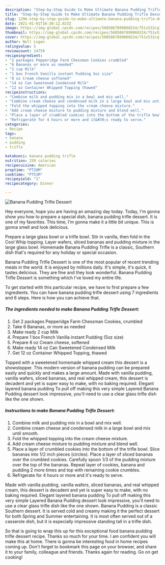 ```yaml
---
description: "Step-by-Step Guide to Make Ultimate Banana Pudding Trifle Dessert"
title: "Step-by-Step Guide to Make Ultimate Banana Pudding Trifle Dessert"
slug: 1296-step-by-step-guide-to-make-ultimate-banana-pudding-trifle-dessert
date: 2021-01-01T16:30:12.023Z
image: https://img-global.cpcdn.com/recipes/5605867899060224/751x532cq70/banana-pudding-trifle-dessert-recipe-main-photo.jpg
thumbnail: https://img-global.cpcdn.com/recipes/5605867899060224/751x532cq70/banana-pudding-trifle-dessert-recipe-main-photo.jpg
cover: https://img-global.cpcdn.com/recipes/5605867899060224/751x532cq70/banana-pudding-trifle-dessert-recipe-main-photo.jpg
author: Nell Logan
ratingvalue: 5
reviewcount: 24750
recipeingredient:
- "2 packages Pepperidge Farm Chessman Cookies crumbled"
- "6 Bananas or more as needed"
- "2 cup Milk"
- "1 box French Vanilla instant Pudding 5oz size"
- "8 oz Cream cheese softened"
- "14 oz Can Sweetened Condensed Milk"
- "12 oz Container Whipped Topping thawed"
recipeinstructions:
- "Combine milk and pudding mix in a bowl and mix well."
- "Combine cream cheese and condensed milk in a large bowl and mix until smooth."
- "Fold the whipped topping into the cream cheese mixture."
- "Add cream cheese mixture to pudding mixture and blend well."
- "Place a layer of crumbled cookies into the bottom of the trifle bowl. Slice bananas into 1/2 inch pieces (circles). Place a layer of sliced bananas over the crumbled cookies. Carefully spoon 1/3 of the pudding mixture over the top of the bananas. Repeat layer of cookies, banana and pudding 2 more times and top with remaining cookie crumbles."
- "Refrigerate for 4 hours or more and it&#39;s ready to serve."
categories:
- Recipe
tags:
- banana
- pudding
- trifle

katakunci: banana pudding trifle 
nutrition: 259 calories
recipecuisine: American
preptime: "PT28M"
cooktime: "PT53M"
recipeyield: "1"
recipecategory: Dinner

---
```



![Banana Pudding Trifle Dessert](https://img-global.cpcdn.com/recipes/5605867899060224/751x532cq70/banana-pudding-trifle-dessert-recipe-main-photo.jpg)

Hey everyone, hope you are having an amazing day today. Today, I'm gonna show you how to prepare a special dish, banana pudding trifle dessert. It is one of my favorites. This time, I'm gonna make it a little bit unique. This is gonna smell and look delicious.

Prepare a large glass bowl or a trifle bowl. Stir in vanilla, then fold in the Cool Whip topping. Layer wafers, sliced bananas and pudding mixture in the large glass bowl. Homemade Banana Pudding Trifle is a classic, Southern dish that&#39;s required for any holiday or special occasion.

Banana Pudding Trifle Dessert is one of the most popular of recent trending meals in the world. It is enjoyed by millions daily. It's simple, it's quick, it tastes delicious. They are fine and they look wonderful. Banana Pudding Trifle Dessert is something which I've loved my entire life.


To get started with this particular recipe, we have to first prepare a few ingredients. You can have banana pudding trifle dessert using 7 ingredients and 6 steps. Here is how you can achieve that.

<!--inarticleads1-->

##### The ingredients needed to make Banana Pudding Trifle Dessert:

1. Get 2 packages Pepperidge Farm Chessman Cookies, crumbled
1. Take 6 Bananas, or more as needed
1. Make ready 2 cup Milk
1. Prepare 1 box French Vanilla instant Pudding (5oz size)
1. Prepare 8 oz Cream cheese, softened
1. Make ready 14 oz Can Sweetened Condensed Milk
1. Get 12 oz Container Whipped Topping, thawed


Topped with a sweetened homemade whipped cream this dessert is a showstopper. This modern version of banana pudding can be prepared easily and quickly and makes a large amount. Made with vanilla pudding, vanilla wafers, sliced bananas, and real whipped cream, this dessert is decadent and yet is super easy to make, with no baking required. Elegant layered banana pudding To pull off making this very simple Layered Banana Pudding dessert look impressive, you&#39;ll need to use a clear glass trifle dish like the one shown. 

<!--inarticleads2-->

##### Instructions to make Banana Pudding Trifle Dessert:

1. Combine milk and pudding mix in a bowl and mix well.
1. Combine cream cheese and condensed milk in a large bowl and mix until smooth.
1. Fold the whipped topping into the cream cheese mixture.
1. Add cream cheese mixture to pudding mixture and blend well.
1. Place a layer of crumbled cookies into the bottom of the trifle bowl. Slice bananas into 1/2 inch pieces (circles). Place a layer of sliced bananas over the crumbled cookies. Carefully spoon 1/3 of the pudding mixture over the top of the bananas. Repeat layer of cookies, banana and pudding 2 more times and top with remaining cookie crumbles.
1. Refrigerate for 4 hours or more and it&#39;s ready to serve.


Made with vanilla pudding, vanilla wafers, sliced bananas, and real whipped cream, this dessert is decadent and yet is super easy to make, with no baking required. Elegant layered banana pudding To pull off making this very simple Layered Banana Pudding dessert look impressive, you&#39;ll need to use a clear glass trifle dish like the one shown. Banana Pudding is a classic Southern dessert. It is served cold and creamy making it the perfect dessert for both Spring and Summer entertaining. It is most often served out of a casserole dish, but it is especially impressive standing tall in a trifle dish. 

So that is going to wrap this up for this exceptional food banana pudding trifle dessert recipe. Thanks so much for your time. I am confident you will make this at home. There is gonna be interesting food in home recipes coming up. Don't forget to bookmark this page on your browser, and share it to your family, colleague and friends. Thanks again for reading. Go on get cooking!
